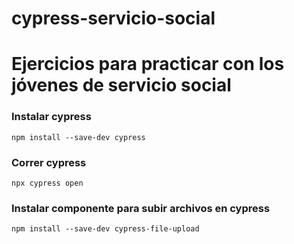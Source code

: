 # cypress-servicio-social
# Ejercicios para practicar con los jóvenes de servicio social

### Instalar cypress
``npm install --save-dev cypress``

### Correr cypress
``npx cypress open``

### Instalar componente para subir archivos en cypress
``npm install --save-dev cypress-file-upload``